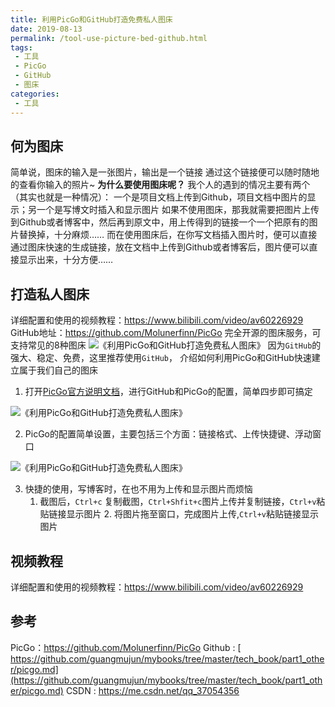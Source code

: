 ```yaml
---
title: 利用PicGo和GitHub打造免费私人图床
date: 2019-08-13
permalink: /tool-use-picture-bed-github.html
tags:
 - 工具
 - PicGo
 - GitHub
 - 图床
categories:
 - 工具
---
```





## 何为图床

简单说，图床的输入是一张图片，输出是一个链接 通过这个链接便可以随时随地的查看你输入的照片~ **为什么要使用图床呢？**
我个人的遇到的情况主要有两个（其实也就是一种情况）： 一个是项目文档上传到Github，项目文档中图片的显示；另一个是写博文时插入和显示图片
如果不使用图床，那我就需要把图片上传到Github或者博客中，然后再到原文中，用上传得到的链接一个一个把原有的图片替换掉，十分麻烦……
而在使用图床后，在你写文档插入图片时，便可以直接通过图床快速的生成链接，放在文档中上传到Github或者博客后，图片便可以直接显示出来，十分方便……

## 打造私人图床

详细配置和使用的视频教程：<https://www.bilibili.com/video/av60226929>
GitHub地址：<https://github.com/Molunerfinn/PicGo> 完全开源的图床服务，可支持常见的8种图床
![《利用PicGo和GitHub打造免费私人图床》](https://i1.wp.com/raw.githubusercontent.com/guangmujun/Images/master/20190714104626.png?zoom=2&ssl=1)
因为`GitHub`的强大、稳定、免费，这里推荐使用`GitHub`， 介绍如何利用PicGo和GitHub快速建立属于我们自己的图床

  1. 打开[PicGo官方说明文档](https://picgo.github.io/PicGo-Doc/zh/guide/config.html#github%E5%9B%BE%E5%BA%8A)，进行GitHub和PicGo的配置，简单四步即可搞定

![《利用PicGo和GitHub打造免费私人图床》](https://i0.wp.com/raw.githubusercontent.com/guangmujun/Images/master/20190714104539.png?zoom=2&ssl=1)

  2. PicGo的配置简单设置，主要包括三个方面：链接格式、上传快捷键、浮动窗口

![《利用PicGo和GitHub打造免费私人图床》](https://i1.wp.com/raw.githubusercontent.com/guangmujun/Images/master/20190714103927.png?zoom=2&ssl=1)

  3. 快捷的使用，写博客时，在也不用为上传和显示图片而烦恼 
        1. 截图后，`Ctrl+c` 复制截图，`Ctrl+Shfit+c`图片上传并复制链接，`Ctrl+v`粘贴链接显示图片
            2. 将图片拖至窗口，完成图片上传,`Ctrl+v`粘贴链接显示图片

## 视频教程

详细配置和使用的视频教程：<https://www.bilibili.com/video/av60226929>

## 参考

PicGo：<https://github.com/Molunerfinn/PicGo> Github : [
https://github.com/guangmujun/mybooks/tree/master/tech_book/part1_other/picgo.md](https://github.com/guangmujun/mybooks/tree/master/tech_book/part1_other/picgo.md)
CSDN : <https://me.csdn.net/qq_37054356>

